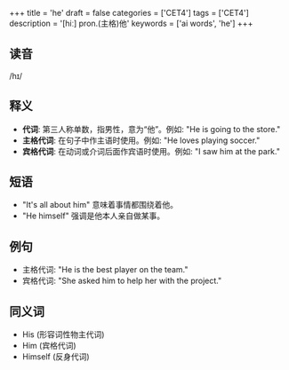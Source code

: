 +++
title = 'he'
draft = false
categories = ['CET4']
tags = ['CET4']
description = '[hiː] pron.(主格)他'
keywords = ['ai words', 'he']
+++

## 读音
/hɪ/

## 释义
- **代词**: 第三人称单数，指男性，意为“他”。例如: "He is going to the store."
- **主格代词**: 在句子中作主语时使用。例如: "He loves playing soccer."
- **宾格代词**: 在动词或介词后面作宾语时使用。例如: "I saw him at the park."

## 短语
- "It's all about him" 意味着事情都围绕着他。
- "He himself" 强调是他本人亲自做某事。

## 例句
- 主格代词: "He is the best player on the team."
- 宾格代词: "She asked him to help her with the project."

## 同义词
- His (形容词性物主代词)
- Him (宾格代词)
- Himself (反身代词)
